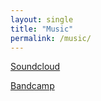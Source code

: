 ```yaml
---
layout: single
title: "Music"
permalink: /music/
---
```


[Soundcloud](https://soundcloud.com/wkc)

[Bandcamp](https://wkcmusic.bandcamp.com)
